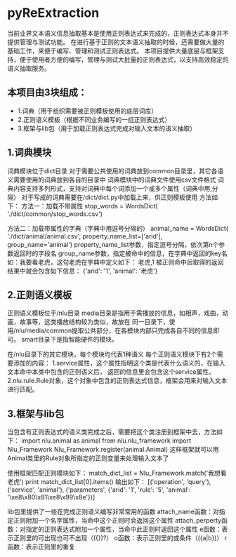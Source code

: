 # pyReExtraction

当前业界文本语义信息抽取基本是使用正则表达式来完成的，正则表达式本身并不提供管理与测试功能。
在进行基于正则的文本语义抽取的时候，还需要做大量的基础工作，来便于编写、管理和测试正则表达式。
本项目提供大量底层与框架支持，便于使用者方便的编写，管理与测试大批量的正则表达式，以支持高效稳定的语义抽取服务。

## 本项目由3块组成：
* 1.词典（用于组织需要被正则模板使用的底层词库）
* 2.正则语义模板（根据不同业务编写的一组正则表达式）
* 3.框架与lib包（用于加载正则表达式完成对输入文本的语义抽取）

## 1.词典模块
词典模块位于dict目录
对于需要公共使用的词典放到common目录里，其它各语义需要使用的词典放到各自的目录中
词典模块中的词典文件使用csv文件格式
词典内容支持多列形式，支持对词典中每个词添加一个或多个属性（词典中用,分隔）
对于写成的词典需要在/dict/dict.py中加载上来，供正则模板使用
方法如下：
方法一：加载不带属性
stop_words = WordsDict(
    './dict/common/stop_words.csv')

方法二：加载带属性的字典（字典中用逗号分隔的）
animal_name = WordsDict(
    './dict/animal/animal.csv',
    property_name_list=['arid'],
    group_name='animal')
property_name_list参数，指定逗号分隔，依次第n个参数返回时的字段名
group_name参数，指定被命中的信息，在字典中返回的key名
如：我要看老虎，这句老虎在字典中定义如下：
老虎,1
被正则命中后取得的返回结果中就会包含如下信息：
{'arid': '1', 'animal': '老虎'}

## 2.正则语义模板
正则语义模板位于/nlu目录
media目录是指用于需播放的信息，如相声，戏曲，动画，故事等，这类播放结构较为类似，故放在
同一目录下，使用/nlu/media/common提取公共部分，在各模块内部只完成各自不同的信息即可。
smart目录下是指智能硬件的模块。

在/nlu目录下的其它模块，每个模块均代表1种语义
每个正则语义模块下有2个需要添加的内容：
1.service属性，这个属性指明这个类是代表什么语义的，在输入文本命中本类中包含的正则语义后，
返回的信息里会包含这个service属性。
2.nlu.rule.Rule对象，这个对象中包含的正则表达式信息，框架会用来对输入文本进行匹配。

## 3.框架与lib包
当包含有正则表达式的语义类完成之后，需要把这个类注册到框架中去，方法如下：
import nlu.animal as animal
from nlu.nlu_framework import Nlu_Framework
Nlu_Framework.register(animal.Animal)
这样框架就可以用Animal类里的Rule对象所指定的正则变量来处理输入文本了

使用框架匹配正则模块如下：
match_dict_list = Nlu_Framework.match('我想看老虎')
print  match_dict_list[0].items()
输出如下：
[('operation', 'query'), ('service', 'animal'),
('parameters', {'arid': '1', 'rule': '5', 'animal': '\xe8\x80\x81\xe8\x99\x8e'})]

lib包里提供了一些在完成正则语义编写非常常用的函数
attach_name函数：对指定正则附加一个名字属性，当命中这个正则时会返回这个属性
attach_perperty函数：对指定的正则表达式附加一个属性，当命中此正则时返回这个属性
e函数：表示正则里的可出现也可不出现（({})?）
o函数：表示正则里的或条件（({a|b})）
r函数：表示正则里的重复



